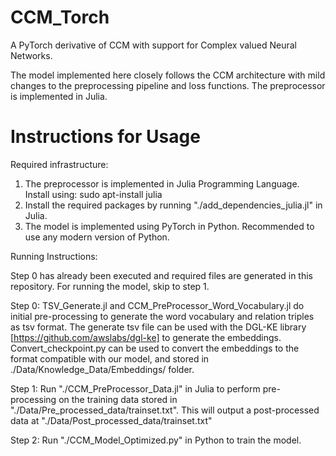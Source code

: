# CCM_Torch
A PyTorch derivative of CCM with support for Complex valued Neural Networks.

The model implemented here closely follows the CCM architecture with mild changes to the preprocessing pipeline and loss functions. The preprocessor is implemented in Julia.

# Instructions for Usage

Required infrastructure:

1. The preprocessor is implemented in Julia Programming Language.
Install using: sudo apt-install julia
2. Install the required packages by running "./add_dependencies_julia.jl" in Julia.
3. The model is implemented using PyTorch in Python. Recommended to use any modern version of Python.

Running Instructions:

Step 0 has already been executed and required files are generated in this repository. For running the model, skip to step 1.

Step 0: TSV_Generate.jl and CCM_PreProcessor_Word_Vocabulary.jl do initial pre-processing to generate the word vocabulary and relation triples as tsv format. The generate tsv file can be used with the DGL-KE library [https://github.com/awslabs/dgl-ke] to generate the embeddings. Convert_checkpoint.py can be used to convert the embeddings to the format compatible with our model, and stored in ./Data/Knowledge_Data/Embeddings/ folder.

Step 1: Run "./CCM_PreProcessor_Data.jl" in Julia to perform pre-processing on the training data stored in "./Data/Pre_processed_data/trainset.txt". This will output a post-processed data at "./Data/Post_processed_data/trainset.txt"

Step 2: Run "./CCM_Model_Optimized.py" in Python to train the model.
